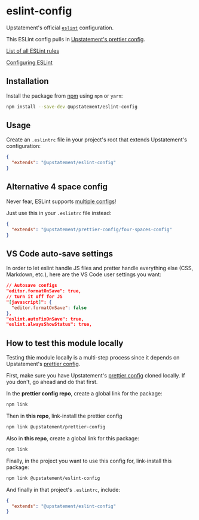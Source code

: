 # eslint-config

Upstatement's official [`eslint`](https://eslint.org/) configuration.

This ESLint config pulls in [Upstatement's prettier config](https://www.npmjs.com/package/@upstatement/prettier-config).

[List of all ESLint rules](https://eslint.org/docs/rules/)

[Configuring ESLint](https://eslint.org/docs/user-guide/configuring)

## Installation

Install the package from [npm](https://www.npmjs.com/package/@upstatement/eslint-config) using `npm` or `yarn`:

```bash
npm install --save-dev @upstatement/eslint-config
```

## Usage

Create an `.eslintrc` file in your project's root that extends Upstatement's configuration:

```json
{
  "extends": "@upstatement/eslint-config"
}
```

## Alternative 4 space config

Never fear, ESLint supports [multiple configs](https://eslint.org/docs/developer-guide/shareable-configs#sharing-multiple-configs)!

Just use this in your `.eslintrc` file instead:

```json
{
  "extends": "@upstatement/prettier-config/four-spaces-config"
}
```

## VS Code auto-save settings

In order to let eslint handle JS files and pretter handle everything else (CSS, Markdown, etc.), here are the VS Code user settings you want:

```json
// Autosave configs
"editor.formatOnSave": true,
// turn it off for JS
"[javascript]": {
  "editor.formatOnSave": false
},
"eslint.autoFixOnSave": true,
"eslint.alwaysShowStatus": true,
```

## How to test this module locally

Testing thie module locally is a multi-step process since it depends on Upstatement's [prettier config](https://github.com/Upstatement/prettier-config).

First, make sure you have Upstatement's [prettier config](https://github.com/Upstatement/prettier-config) cloned locally. If you don't, go ahead and do that first.

In the **prettier config repo**, create a global link for the package:

```bash
npm link
```

Then in **this repo**, link-install the prettier config

```bash
npm link @upstatement/prettier-config
```

Also in **this repo**, create a global link for this package:

```bash
npm link
```

Finally, in the project you want to use this config for, link-install this package:

```bash
npm link @upstatement/eslint-config
```

And finally in that project's `.eslintrc`, include:

```json
{
  "extends": "@upstatement/eslint-config"
}
```
